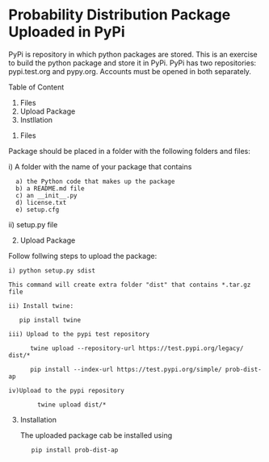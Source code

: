 # Probability Distribution Package Uploaded in PyPi
PyPi is repository in which python packages are stored. This is an exercise to build the python package and store it in PyPi. PyPi has two repositories: pypi.test.org and pypy.org. Accounts must be opened in both separately.

Table of Content

1. Files 
2. Upload Package
3. Instllation

1) Files

Package should be placed in a folder with the following folders and files:

   i) A folder with the name of your package that contains    
      
      a) the Python code that makes up the package
      b) a README.md file
      c) an __init__.py 
      d) license.txt
      e) setup.cfg

   ii) setup.py file
   
2) Upload Package

Follow follwing steps to upload the package:

    i) python setup.py sdist
   
    This command will create extra folder "dist" that contains *.tar.gz file
   
    ii) Install twine:
   
       pip install twine
       
    iii) Upload to the pypi test repository
    
          twine upload --repository-url https://test.pypi.org/legacy/ dist/*
          
          pip install --index-url https://test.pypi.org/simple/ prob-dist-ap
          
    iv)Upload to the pypi repository
    
            twine upload dist/*
            
 3) Installation
            
     The uploaded package cab be installed using 
       
           pip install prob-dist-ap




